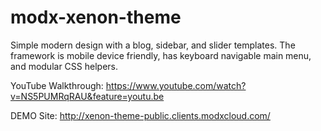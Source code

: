 # modx-xenon-theme
Simple modern design with a blog, sidebar, and slider templates. The framework is mobile device friendly, has keyboard navigable main menu, and modular CSS helpers.

YouTube Walkthrough:
https://www.youtube.com/watch?v=NS5PUMRqRAU&feature=youtu.be

DEMO Site:
http://xenon-theme-public.clients.modxcloud.com/
